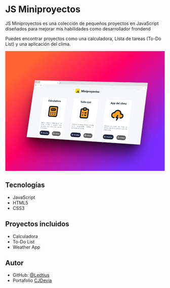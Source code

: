 # JS Miniproyectos

JS Miniproyectos es una colección de pequeños proyectos en JavaScript diseñados para mejorar mis habilidades como desarrollador frondend

Puedes encontrar proyectos como una calculadora, Lista de tareas (To-Do List) y una aplicación del clima.

![Mockup de los miniproyectos](/proyects/image/mockups/mockup-landing-page.webp)

## Tecnologías

- JavaScript
- HTML5
- CSS3

## Proyectos incluidos

- Calculadora
- To-Do List
- Weather App

## Autor

- GitHub: [@Ledtius](https://github.com/Ledtius)
- Portafolio [CJDevia](https://cjdevia.netlify.app/)
